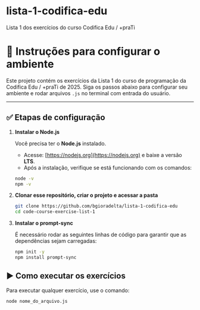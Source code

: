 # lista-1-codifica-edu
Lista 1 dos exercícios do curso Codifica Edu / +praTi

# 📘 Instruções para configurar o ambiente

Este projeto contém os exercícios da Lista 1 do curso de programação da Codifica Edu / +praTi de 2025. 
Siga os passos abaixo para configurar seu ambiente e rodar arquivos `.js` no terminal com entrada do usuário.

---

## ✅ Etapas de configuração

1. **Instalar o Node.js**

   Você precisa ter o **Node.js** instalado.

   - Acesse: [https://nodejs.org](https://nodejs.org) e baixe a versão **LTS**.
   - Após a instalação, verifique se está funcionando com os comandos:

   ```bash
   node -v
   npm -v

2. **Clonar esse repositório, criar o projeto e acessar a pasta**

   ```bash
   git clone https://github.com/bgioradelta/lista-1-codifica-edu
   cd code-course-exercise-list-1

3. **Instalar o prompt-sync**

   É necessário rodar as seguintes linhas de código para garantir que as dependências sejam carregadas:

   ```bash
   npm init -y
   npm install prompt-sync

## ▶️ Como executar os exercícios

Para executar qualquer exercício, use o comando:

```bash
node nome_do_arquivo.js
```
